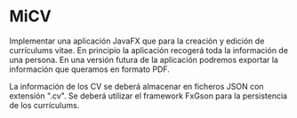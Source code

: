 # MiCV

Implementar una aplicación JavaFX que para la creación y edición de currículums vitae. En principio la aplicación recogerá toda la información de una persona. En una versión futura de la aplicación podremos exportar la información que queramos en formato PDF.

La información de los CV se deberá almacenar en ficheros JSON con extensión ".cv". Se deberá utilizar el framework FxGson para la persistencia de los currículums.